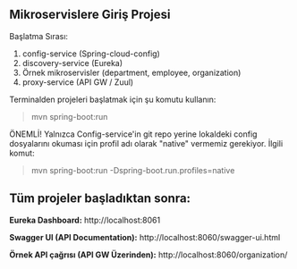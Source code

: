 Mikroservislere Giriş Projesi
-----------------------------

Başlatma Sırası:
1) config-service (Spring-cloud-config)
2) discovery-service (Eureka)
3) Örnek mikroservisler (department, employee, organization)
4) proxy-service (API GW / Zuul)

Terminalden projeleri başlatmak için şu komutu kullanın:
> mvn spring-boot:run

ÖNEMLİ! Yalnızca Config-service'in git repo yerine lokaldeki config dosyalarını okuması için profil adı olarak "native" vermemiz gerekiyor. İlgili komut:
 > mvn spring-boot:run -Dspring-boot.run.profiles=native


Tüm projeler başladıktan sonra:
-------------------------------
<b>Eureka Dashboard:</b> http://localhost:8061

<b>Swagger UI (API Documentation):</b> http://localhost:8060/swagger-ui.html

<b>Örnek API çağrısı (API GW Üzerinden):</b> http://localhost:8060/organization/
